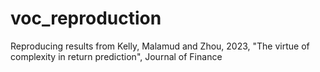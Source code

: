 # voc_reproduction
Reproducing results from Kelly, Malamud and Zhou, 2023, "The virtue of complexity in return prediction", Journal of Finance
